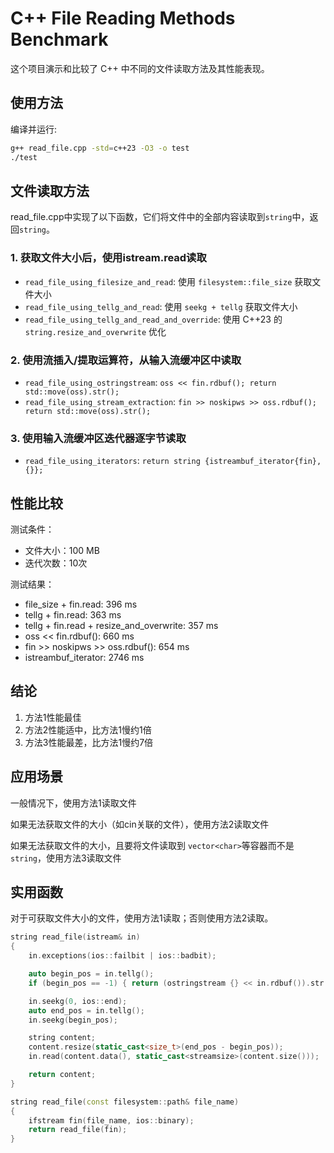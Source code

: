 # C++ File Reading Methods Benchmark

这个项目演示和比较了 C++ 中不同的文件读取方法及其性能表现。



## 使用方法

编译并运行:
```bash
g++ read_file.cpp -std=c++23 -O3 -o test
./test
```



## 文件读取方法

read_file.cpp中实现了以下函数，它们将文件中的全部内容读取到`string`中，返回`string`。

### 1. 获取文件大小后，使用istream.read读取
- `read_file_using_filesize_and_read`: 使用 `filesystem::file_size` 获取文件大小
- `read_file_using_tellg_and_read`: 使用 `seekg + tellg` 获取文件大小
- `read_file_using_tellg_and_read_and_override`: 使用 C++23 的 `string.resize_and_overwrite` 优化

### 2. 使用流插入/提取运算符，从输入流缓冲区中读取
- `read_file_using_ostringstream`:  `oss << fin.rdbuf(); return std::move(oss).str();`
- `read_file_using_stream_extraction`:   `fin >> noskipws >> oss.rdbuf(); return std::move(oss).str(); `

### 3. 使用输入流缓冲区迭代器逐字节读取
- `read_file_using_iterators`: `return string {istreambuf_iterator{fin}, {}};`



## 性能比较

测试条件：
- 文件大小：100 MB
- 迭代次数：10次

测试结果：
- file_size + fin.read: 396 ms
- tellg + fin.read: 363 ms
- tellg + fin.read + resize_and_overwrite: 357 ms
- oss << fin.rdbuf(): 660 ms
- fin >> noskipws >> oss.rdbuf(): 654 ms
- istreambuf_iterator: 2746 ms



## 结论

1. 方法1性能最佳
2. 方法2性能适中，比方法1慢约1倍
3. 方法3性能最差，比方法1慢约7倍



## 应用场景

一般情况下，使用方法1读取文件

如果无法获取文件的大小（如cin关联的文件），使用方法2读取文件

如果无法获取文件的大小，且要将文件读取到 `vector<char>`等容器而不是`string`，使用方法3读取文件

## 实用函数

对于可获取文件大小的文件，使用方法1读取；否则使用方法2读取。

```cpp
string read_file(istream& in)
{
    in.exceptions(ios::failbit | ios::badbit);

    auto begin_pos = in.tellg();
    if (begin_pos == -1) { return (ostringstream {} << in.rdbuf()).str(); }

    in.seekg(0, ios::end);
    auto end_pos = in.tellg();
    in.seekg(begin_pos);

    string content;
    content.resize(static_cast<size_t>(end_pos - begin_pos));
    in.read(content.data(), static_cast<streamsize>(content.size()));

    return content;
}

string read_file(const filesystem::path& file_name)
{
    ifstream fin(file_name, ios::binary);
    return read_file(fin);
}
```
